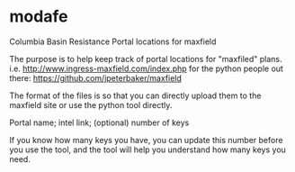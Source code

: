 # modafe
Columbia Basin Resistance Portal locations for maxfield 

The purpose is to help keep track of portal locations for "maxfiled" plans.
i.e.  http://www.ingress-maxfield.com/index.php 
for the python people out there: https://github.com/jpeterbaker/maxfield 

The format of the files is so that you can directly upload them to the maxfield
site or use the python tool directly.

Portal name; intel link; (optional) number of keys

If you know how many keys you have, you can update this number before you use 
the tool, and the tool will help you understand how many keys you need. 
